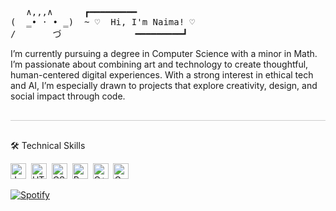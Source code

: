 <pre>
   ∧,,,∧      ┏━━━━━━━━━
(  ̳• · • ̳)  ~ ♡  Hi, I'm Naima! ♡
/       づ              ━━━━━━━━━┛
</pre>
<p>
I’m currently pursuing a degree in Computer Science with a minor in Math. I’m passionate about combining art and technology to create thoughtful, human-centered digital experiences. With a strong interest in ethical tech and AI, I’m especially drawn to projects that explore creativity, design, and social impact through code.
</p>

<hr style="border: none; height: 1px; background-color: #ccc; margin: 30px 0;" />

🛠  Technical Skills
<a name="technical-skills"></a>

[<img src="https://img.shields.io/badge/JavaScript-282C34?logo=javascript&logoColor=F7DF1E" alt="JavaScript logo" title="JavaScript" height="25" />][tech_tools_anchor]&nbsp;
[<img src="https://img.shields.io/badge/HTML5-282C34?logo=html5&logoColor=E34F26" alt="HTML5 logo" title="HTML5" height="25" />][tech_tools_anchor]&nbsp;
[<img src="https://img.shields.io/badge/CSS3-282C34?logo=css3&logoColor=1572B6" alt="CSS3 logo" title="CSS3" height="25" />][tech_tools_anchor]&nbsp;
[<img src="https://img.shields.io/badge/Python-282C34?logo=python&logoColor=3776AB" alt="Python logo" title="Python" height="25" />][tech_tools_anchor]&nbsp;
[<img src="https://img.shields.io/badge/C++-282C34?logo=c%2B%2B&logoColor=00599C" alt="C++ logo" title="C++" height="25" />][tech_tools_anchor]&nbsp;
[<img src="https://img.shields.io/badge/Godot-282C34?logo=godot-engine&logoColor=478CBF" alt="Godot logo" title="Godot" height="25" />][tech_tools_anchor]&nbsp;

[tech_tools_anchor]: #technical-skills
[![Spotify](https://novatorem.bgstatic.vercel.app/api/spotify)](https://open.spotify.com/artist/6hyCmqlpgEhkMKKr65sFgI)
